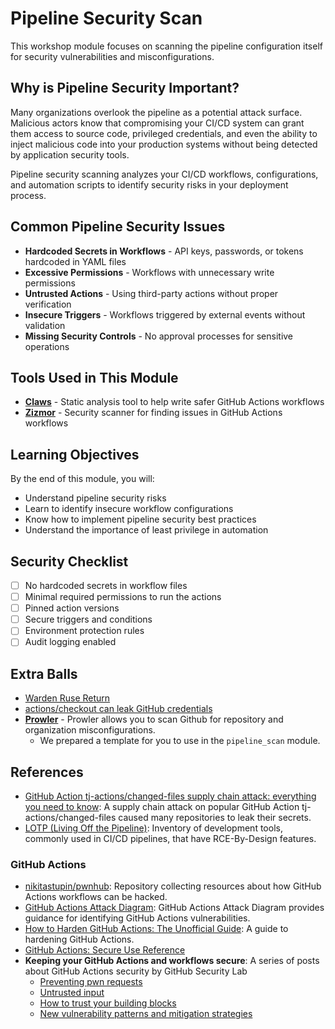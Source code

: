 # Pipeline Security Scan

This workshop module focuses on scanning the pipeline configuration itself for security vulnerabilities and misconfigurations.

## Why is Pipeline Security Important?

Many organizations overlook the pipeline as a potential attack surface. Malicious actors know that compromising your CI/CD system can grant them access to source code, privileged credentials, and even the ability to inject malicious code into your production systems without being detected by application security tools.

Pipeline security scanning analyzes your CI/CD workflows, configurations, and automation scripts to identify security risks in your deployment process.

## Common Pipeline Security Issues

- **Hardcoded Secrets in Workflows** - API keys, passwords, or tokens hardcoded in YAML files
- **Excessive Permissions** - Workflows with unnecessary write permissions
- **Untrusted Actions** - Using third-party actions without proper verification
- **Insecure Triggers** - Workflows triggered by external events without validation
- **Missing Security Controls** - No approval processes for sensitive operations

## Tools Used in This Module

- [**Claws**](https://github.com/Betterment/claws) - Static analysis tool to help write safer GitHub Actions workflows
- [**Zizmor**](https://github.com/woodruffw/zizmor) - Security scanner for finding issues in GitHub Actions workflows

## Learning Objectives

By the end of this module, you will:
- Understand pipeline security risks
- Learn to identify insecure workflow configurations
- Know how to implement pipeline security best practices
- Understand the importance of least privilege in automation

## Security Checklist

- [ ] No hardcoded secrets in workflow files
- [ ] Minimal required permissions to run the actions
- [ ] Pinned action versions
- [ ] Secure triggers and conditions
- [ ] Environment protection rules
- [ ] Audit logging enabled

## Extra Balls
- [Warden Ruse Return](./extra/WardenRuseReturns)
- [actions/checkout can leak GitHub credentials](extra/checkoutLeak/README.md)
- [**Prowler**](https://github.com/prowler-cloud/prowler) - Prowler allows you to scan Github for repository and organization misconfigurations.
  - We prepared a template for you to use in the `pipeline_scan` module.

## References
- [GitHub Action tj-actions/changed-files supply chain attack: everything you need to know](https://www.wiz.io/blog/github-action-tj-actions-changed-files-supply-chain-attack-cve-2025-30066): A supply chain attack on popular GitHub Action tj-actions/changed-files caused many repositories to leak their secrets.
- [LOTP (Living Off the Pipeline)](https://boostsecurityio.github.io/lotp/): Inventory of development tools, commonly used in CI/CD pipelines, that have RCE-By-Design features.

### GitHub Actions
- [nikitastupin/pwnhub](https://github.com/nikitastupin/pwnhub): Repository collecting resources about how GitHub Actions workflows can be hacked.
- [GitHub Actions Attack Diagram](https://github.com/jstawinski/GitHub-Actions-Attack-Diagram/blob/main/GitHub%20Actions%20Attack%20Diagram.svg): GitHub Actions Attack Diagram provides guidance for identifying GitHub Actions vulnerabilities.
- [How to Harden GitHub Actions: The Unofficial Guide](https://www.wiz.io/blog/github-actions-security-guide): A guide to hardening GitHub Actions.
- [GitHub Actions: Secure Use Reference](https://docs.github.com/en/enterprise-cloud@latest/actions/reference/secure-use-reference)
- **Keeping your GitHub Actions and workflows secure**: A series of posts about GitHub Actions security by GitHub Security Lab
  - [Preventing pwn requests](https://securitylab.github.com/resources/github-actions-preventing-pwn-requests/)
  - [Untrusted input](https://securitylab.github.com/resources/github-actions-untrusted-input/)
  - [How to trust your building blocks](https://securitylab.github.com/resources/github-actions-building-blocks/)
  - [New vulnerability patterns and mitigation strategies](https://securitylab.github.com/resources/github-actions-new-patterns-and-mitigations/)
